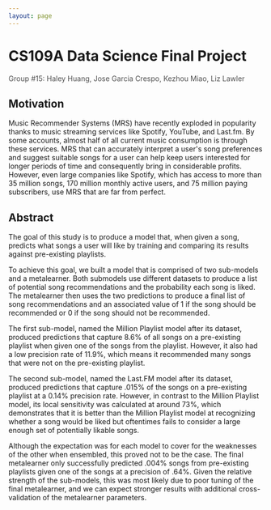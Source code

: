 ```yaml
---
layout: page
---
```


# CS109A Data Science Final Project

<font color="#515151">Group #15: Haley Huang, Jose Garcia Crespo, Kezhou Miao, Liz Lawler</font><br /> 

## Motivation

Music Recommender Systems (MRS) have recently exploded in popularity thanks to music streaming services like Spotify, YouTube, and Last.fm. By some accounts, almost half of all current music consumption is through these services. MRS that can accurately interpret a user's song preferences and suggest suitable songs for a user can help keep users interested for longer periods of time and consequently bring in considerable profits. However, even large companies like Spotify, which has access to more than 35 million songs, 170 million monthly active users, and 75 million paying subscribers, use MRS that are far from perfect.

## Abstract

The goal of this study is to produce a model that, when given a song, predicts what songs a user will like by training and comparing its results against pre-existing playlists.

To achieve this goal, we built a model that is comprised of two sub-models and a metalearner. Both submodels use different datasets to produce a list of potential song recommendations and the probability each song is liked. The metalearner then uses the two predictions to produce a final list of song recommendations and an associated value of 1 if the song should be recommended or 0 if the song should not be recommended.

The first sub-model, named the Million Playlist model after its dataset, produced predictions that capture 8.6% of all songs on a pre-existing playlist when given one of the songs from the playlist. However, it also had a low precision rate of 11.9%, which means it recommended many songs that were not on the pre-existing playlist.

The second sub-model, named the Last.FM model after its dataset, produced predictions that capture .015% of the songs on a pre-existing playlist at a 0.14% precision rate. However, in contrast to the Million Playlist model, its local sensitivity was calculated at around 73%, which demonstrates that it is better than the Million Playlist model at recognizing whether a song would be liked but oftentimes fails to consider a large enough set of potentially likable songs.

Although the expectation was for each model to cover for the weaknesses of the other when ensembled, this proved not to be the case. The final metalearner only successfully predicted .004% songs from pre-existing playlists given one of the songs at a precision of .64%. Given the relative strength of the sub-models, this was most likely due to poor tuning of the final metalearner, and we can expect stronger results with additional cross-validation of the metalearner parameters.
